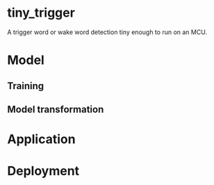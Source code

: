 # tiny_trigger
A trigger word or wake word detection tiny enough to run on an MCU.
# Model
## Training
## Model transformation
# Application
# Deployment
